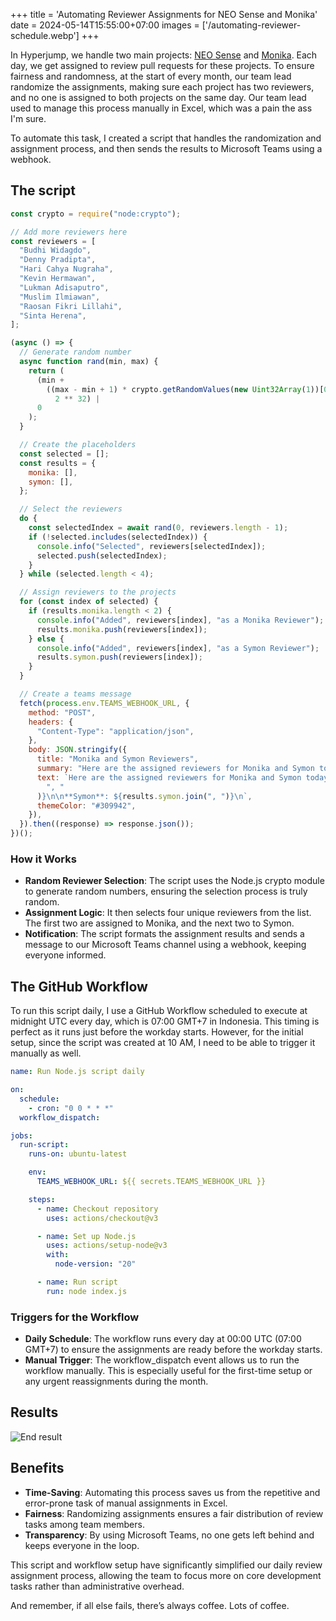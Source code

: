 +++
title = 'Automating Reviewer Assignments for NEO Sense and Monika'
date = 2024-05-14T15:55:00+07:00
images = ['/automating-reviewer-schedule.webp']
+++

In Hyperjump, we handle two main projects: [NEO Sense](https://neosense.bgnlab.id) and [Monika](https://github.com/hyperjumptech/monika). Each day, we get assigned to review pull requests for these projects. To ensure fairness and randomness, at the start of every month, our team lead randomize the assignments, making sure each project has two reviewers, and no one is assigned to both projects on the same day. Our team lead used to manage this process manually in Excel, which was a pain the ass I'm sure.

To automate this task, I created a script that handles the randomization and assignment process, and then sends the results to Microsoft Teams using a webhook.

## The script

```js
const crypto = require("node:crypto");

// Add more reviewers here
const reviewers = [
  "Budhi Widagdo",
  "Denny Pradipta",
  "Hari Cahya Nugraha",
  "Kevin Hermawan",
  "Lukman Adisaputro",
  "Muslim Ilmiawan",
  "Raosan Fikri Lillahi",
  "Sinta Herena",
];

(async () => {
  // Generate random number
  async function rand(min, max) {
    return (
      (min +
        ((max - min + 1) * crypto.getRandomValues(new Uint32Array(1))[0]) /
          2 ** 32) |
      0
    );
  }

  // Create the placeholders
  const selected = [];
  const results = {
    monika: [],
    symon: [],
  };

  // Select the reviewers
  do {
    const selectedIndex = await rand(0, reviewers.length - 1);
    if (!selected.includes(selectedIndex)) {
      console.info("Selected", reviewers[selectedIndex]);
      selected.push(selectedIndex);
    }
  } while (selected.length < 4);

  // Assign reviewers to the projects
  for (const index of selected) {
    if (results.monika.length < 2) {
      console.info("Added", reviewers[index], "as a Monika Reviewer");
      results.monika.push(reviewers[index]);
    } else {
      console.info("Added", reviewers[index], "as a Symon Reviewer");
      results.symon.push(reviewers[index]);
    }
  }

  // Create a teams message
  fetch(process.env.TEAMS_WEBHOOK_URL, {
    method: "POST",
    headers: {
      "Content-Type": "application/json",
    },
    body: JSON.stringify({
      title: "Monika and Symon Reviewers",
      summary: "Here are the assigned reviewers for Monika and Symon today.",
      text: `Here are the assigned reviewers for Monika and Symon today:\n\n\n**Monika**: ${results.monika.join(
        ", "
      )}\n\n**Symon**: ${results.symon.join(", ")}\n`,
      themeColor: "#309942",
    }),
  }).then((response) => response.json());
})();
```

### How it Works

- **Random Reviewer Selection**: The script uses the Node.js crypto module to generate random numbers, ensuring the selection process is truly random.
- **Assignment Logic**: It then selects four unique reviewers from the list. The first two are assigned to Monika, and the next two to Symon.
- **Notification**: The script formats the assignment results and sends a message to our Microsoft Teams channel using a webhook, keeping everyone informed.

## The GitHub Workflow

To run this script daily, I use a GitHub Workflow scheduled to execute at midnight UTC every day, which is 07:00 GMT+7 in Indonesia. This timing is perfect as it runs just before the workday starts. However, for the initial setup, since the script was created at 10 AM, I need to be able to trigger it manually as well.

```yaml
name: Run Node.js script daily

on:
  schedule:
    - cron: "0 0 * * *"
  workflow_dispatch:

jobs:
  run-script:
    runs-on: ubuntu-latest

    env:
      TEAMS_WEBHOOK_URL: ${{ secrets.TEAMS_WEBHOOK_URL }}

    steps:
      - name: Checkout repository
        uses: actions/checkout@v3

      - name: Set up Node.js
        uses: actions/setup-node@v3
        with:
          node-version: "20"

      - name: Run script
        run: node index.js
```

### Triggers for the Workflow

- **Daily Schedule**: The workflow runs every day at 00:00 UTC (07:00 GMT+7) to ensure the assignments are ready before the workday starts.
- **Manual Trigger**: The workflow_dispatch event allows us to run the workflow manually. This is especially useful for the first-time setup or any urgent reassignments during the month.

## Results

![End result](/automating-reviewer-schedule-1.png)

## Benefits

- **Time-Saving**: Automating this process saves us from the repetitive and error-prone task of manual assignments in Excel.
- **Fairness**: Randomizing assignments ensures a fair distribution of review tasks among team members.
- **Transparency**: By using Microsoft Teams, no one gets left behind and keeps everyone in the loop.

This script and workflow setup have significantly simplified our daily review assignment process, allowing the team to focus more on core development tasks rather than administrative overhead.

And remember, if all else fails, there’s always coffee. Lots of coffee.